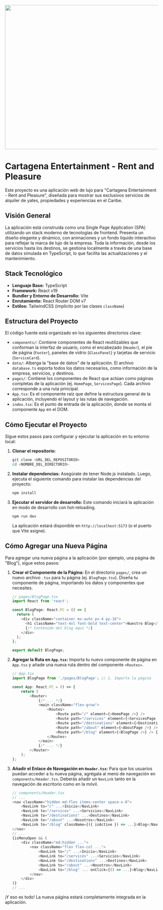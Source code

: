 <div align="center">
<img width="1200" height="475" alt="GHBanner" src="https://github.com/user-attachments/assets/0aa67016-6eaf-458a-adb2-6e31a0763ed6" />
</div>

# Cartagena Entertainment - Rent and Pleasure

Este proyecto es una aplicación web de lujo para "Cartagena Entertainment - Rent and Pleasure", diseñada para mostrar sus exclusivos servicios de alquiler de yates, propiedades y experiencias en el Caribe.

## Visión General

La aplicación está construida como una Single Page Application (SPA) utilizando un stack moderno de tecnologías de frontend. Presenta un diseño elegante y dinámico, con animaciones y un fondo líquido interactivo para reflejar la marca de lujo de la empresa. Toda la información, desde los servicios hasta los destinos, se gestiona localmente a través de una base de datos simulada en TypeScript, lo que facilita las actualizaciones y el mantenimiento.

## Stack Tecnológico

*   **Lenguaje Base:** TypeScript
*   **Framework:** React v19
*   **Bundler y Entorno de Desarrollo:** Vite
*   **Enrutamiento:** React Router DOM v7
*   **Estilos:** TailwindCSS (implícito por las clases `className`)

## Estructura del Proyecto

El código fuente está organizado en los siguientes directorios clave:

*   `components/`: Contiene componentes de React reutilizables que conforman la interfaz de usuario, como el encabezado (`Header`), el pie de página (`Footer`), paneles de vidrio (`GlassPanel`) y tarjetas de servicio (`ServiceCard`).
*   `data/`: Alberga la "base de datos" de la aplicación. El archivo `database.ts` exporta todos los datos necesarios, como información de la empresa, servicios, y destinos.
*   `pages/`: Contiene los componentes de React que actúan como páginas completas de la aplicación (ej. `HomePage`, `ServicesPage`). Cada archivo corresponde a una ruta principal.
*   `App.tsx`: Es el componente raíz que define la estructura general de la aplicación, incluyendo el layout y las rutas de navegación.
*   `index.tsx`: Es el punto de entrada de la aplicación, donde se monta el componente `App` en el DOM.

## Cómo Ejecutar el Proyecto

Sigue estos pasos para configurar y ejecutar la aplicación en tu entorno local:

1.  **Clonar el repositorio:**
    ```bash
    git clone <URL_DEL_REPOSITORIO>
    cd <NOMBRE_DEL_DIRECTORIO>
    ```

2.  **Instalar dependencias:**
    Asegúrate de tener Node.js instalado. Luego, ejecuta el siguiente comando para instalar las dependencias del proyecto:
    ```bash
    npm install
    ```

3.  **Ejecutar el servidor de desarrollo:**
    Este comando iniciará la aplicación en modo de desarrollo con hot-reloading.
    ```bash
    npm run dev
    ```
    La aplicación estará disponible en `http://localhost:5173` (o el puerto que Vite asigne).

## Cómo Agregar una Nueva Página

Para agregar una nueva página a la aplicación (por ejemplo, una página de "Blog"), sigue estos pasos:

1.  **Crear el Componente de la Página:**
    En el directorio `pages/`, crea un nuevo archivo `.tsx` para tu página (ej. `BlogPage.tsx`). Diseña tu componente de página, importando los datos y componentes que necesites.
    ```typescript
    // pages/BlogPage.tsx
    import React from 'react';

    const BlogPage: React.FC = () => {
      return (
        <div className="container mx-auto px-4 py-16">
          <h1 className="text-4xl font-bold text-center">Nuestro Blog</h1>
          {/* Contenido del blog aquí */}
        </div>
      );
    };

    export default BlogPage;
    ```

2.  **Agregar la Ruta en `App.tsx`:**
    Importa tu nuevo componente de página en `App.tsx` y añade una nueva ruta dentro del componente `<Routes>`.
    ```typescript
    // App.tsx
    import BlogPage from './pages/BlogPage'; // 1. Importa la página

    const App: React.FC = () => {
        return (
            <Router>
                {/* ... */}
                <main className="flex-grow">
                    <Routes>
                        <Route path="/" element={<HomePage />} />
                        <Route path="/services" element={<ServicesPage />} />
                        <Route path="/destinations" element={<DestinationsPage />} />
                        <Route path="/about" element={<AboutPage />} />
                        <Route path="/blog" element={<BlogPage />} /> {/* 2. Añade la ruta */}
                    </Routes>
                </main>
                {/* ... */}
            </Router>
        );
    };
    ```

3.  **Añadir el Enlace de Navegación en `Header.tsx`:**
    Para que los usuarios puedan acceder a tu nueva página, agrégala al menú de navegación en `components/Header.tsx`. Deberás añadir un `NavLink` tanto en la navegación de escritorio como en la móvil.
    ```typescript
    // components/Header.tsx
    // ...
    <nav className="hidden md:flex items-center space-x-8">
        <NavLink to="/" ...>Inicio</NavLink>
        <NavLink to="/services" ...>Servicios</NavLink>
        <NavLink to="/destinations" ...>Destinos</NavLink>
        <NavLink to="/about" ...>Nosotros</NavLink>
        <NavLink to="/blog" className={({ isActive }) => ...}>Blog</NavLink> {/* 3. Añade el enlace */}
    </nav>
    // ...
    {isMenuOpen && (
        <div className="md:hidden ...">
            <nav className="flex flex-col ...">
                <NavLink to="/" ...>Inicio</NavLink>
                <NavLink to="/services" ...>Servicios</NavLink>
                <NavLink to="/destinations" ...>Destinos</NavLink>
                <NavLink to="/about" ...>Nosotros</NavLink>
                <NavLink to="/blog" ... onClick={() => ...}>Blog</NavLink> {/* 4. Añade el enlace móvil */}
            </nav>
        </div>
    )}
    // ...
    ```

¡Y eso es todo! La nueva página estará completamente integrada en la aplicación.